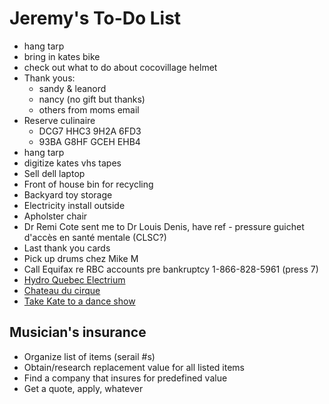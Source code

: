 # Jeremy's To-Do List

- hang tarp
- bring in kates bike
- check out what to do about cocovillage helmet
- Thank yous:
  - sandy & leanord
  - nancy (no gift but thanks)
  - others from moms email
- Reserve culinaire
  - DCG7 HHC3 9H2A 6FD3
  - 93BA G8HF GCEH EHB4
- hang tarp
- digitize kates vhs tapes
- Sell dell laptop
- Front of house bin for recycling
- Backyard toy storage
- Electricity install outside
- Apholster chair
- Dr Remi Cote sent me to Dr Louis Denis, have ref - pressure guichet d'accès en santé mentale (CLSC?)
- Last thank you cards
- Pick up drums chez Mike M
- Call Equifax re RBC accounts pre bankruptcy 1-866-828-5961 (press 7)
- [Hydro Quebec Electrium](http://www.hydroquebec.com/visit/monteregie/electrium.html)
- [Chateau du cirque](https://www.chateau-cirque.com/)
- [Take Kate to a dance show](https://www.quebecdanse.org/)

## Musician's insurance

- Organize list of items (serail #s)
- Obtain/research replacement value for all listed items
- Find a company that insures for predefined value
- Get a quote, apply, whatever
